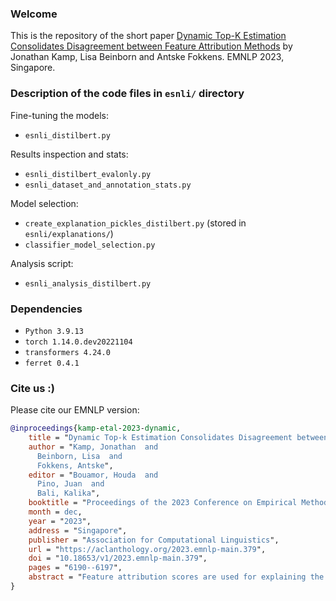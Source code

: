 ### Welcome
This is the repository of the short paper [Dynamic Top-K Estimation Consolidates Disagreement between Feature 
Attribution Methods](https://aclanthology.org/2023.emnlp-main.379/) by Jonathan Kamp, Lisa Beinborn and Antske Fokkens. EMNLP 2023, 
Singapore.

### Description of the code files in `esnli/` directory
Fine-tuning the models:
* `esnli_distilbert.py`

Results inspection and stats:
* `esnli_distilbert_evalonly.py`
* `esnli_dataset_and_annotation_stats.py`

Model selection:
* `create_explanation_pickles_distilbert.py` (stored in `esnli/explanations/`)
* `classifier_model_selection.py`

Analysis script:
* `esnli_analysis_distilbert.py`

### Dependencies
* `Python 3.9.13`
* `torch 1.14.0.dev20221104`
* `transformers 4.24.0`
* `ferret 0.4.1`


### Cite us :)
Please cite our EMNLP version:
```bibtex
@inproceedings{kamp-etal-2023-dynamic,
    title = "Dynamic Top-k Estimation Consolidates Disagreement between Feature Attribution Methods",
    author = "Kamp, Jonathan  and
      Beinborn, Lisa  and
      Fokkens, Antske",
    editor = "Bouamor, Houda  and
      Pino, Juan  and
      Bali, Kalika",
    booktitle = "Proceedings of the 2023 Conference on Empirical Methods in Natural Language Processing",
    month = dec,
    year = "2023",
    address = "Singapore",
    publisher = "Association for Computational Linguistics",
    url = "https://aclanthology.org/2023.emnlp-main.379",
    doi = "10.18653/v1/2023.emnlp-main.379",
    pages = "6190--6197",
    abstract = "Feature attribution scores are used for explaining the prediction of a text classifier to users by highlighting a k number of tokens. In this work, we propose a way to determine the number of optimal k tokens that should be displayed from sequential properties of the attribution scores. Our approach is dynamic across sentences, method-agnostic, and deals with sentence length bias. We compare agreement between multiple methods and humans on an NLI task, using fixed k and dynamic k. We find that perturbation-based methods and Vanilla Gradient exhibit highest agreement on most method{--}method and method{--}human agreement metrics with a static k. Their advantage over other methods disappears with dynamic ks which mainly improve Integrated Gradient and GradientXInput. To our knowledge, this is the first evidence that sequential properties of attribution scores are informative for consolidating attribution signals for human interpretation.",
}
```

